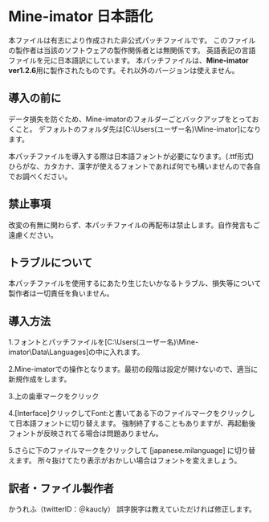 <!-- -*- coding: utf-8 -*- -->
# Mine-imator 日本語化

本ファイルは有志により作成された非公式パッチファイルです。
このファイルの製作者は当該のソフトウェアの製作関係者とは無関係です。
英語表記の言語ファイルを元に日本語訳にしています。
本パッチファイルは、**Mine-imator ver1.2.6**用に製作されたものです。それ以外のバージョンは使えません。

## 導入の前に

データ損失を防ぐため、Mine-imatorのフォルダーごとバックアップをとっておくこと。
デフォルトのフォルダ先は[C:\Users\(ユーザー名)\Mine-imator]になります。

本パッチファイルを導入する際は日本語フォントが必要になります。(.ttf形式)
ひらがな、カタカナ、漢字が使えるフォントであれば何でも構いませんので各自でお調べください。

## 禁止事項

改変の有無に関わらず、本パッチファイルの再配布は禁止します。自作発言もご遠慮ください。

## トラブルについて

本パッチファイルを使用するにあたり生じたいかなるトラブル、損失等について製作者は一切責任を負いません。

## 導入方法

1.フォントとパッチファイルを[C:\Users\(ユーザー名)\Mine-imator\Data\Languages]の中に入れます。

2.Mine-imatorでの操作となります。最初の段階は設定が開けないので、適当に新規作成をします。
	
3.上の歯車マークをクリック

4.[Interface]クリックしてFont:と書いてある下のファイルマークをクリックして日本語フォントに切り替えます。
  強制終了することもありますが、再起動後フォントが反映されてる場合は問題ありません。

5.さらに下のファイルマークをクリックして [japanese.milanguage] に切り替えます。
  所々抜けてたり表示がおかしい場合はフォントを変えましょう。

## 訳者・ファイル製作者

かうれふ（twitterID：＠kaucly）
誤字脱字は教えていただければ修正します。
